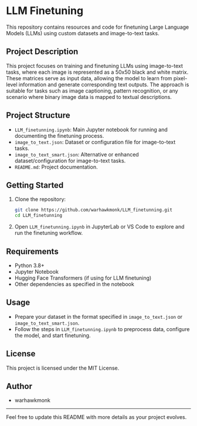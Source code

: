 # LLM Finetuning

This repository contains resources and code for finetuning Large Language Models (LLMs) using custom datasets and image-to-text tasks.

## Project Description

This project focuses on training and finetuning LLMs using image-to-text tasks, where each image is represented as a 50x50 black and white matrix. These matrices serve as input data, allowing the model to learn from pixel-level information and generate corresponding text outputs. The approach is suitable for tasks such as image captioning, pattern recognition, or any scenario where binary image data is mapped to textual descriptions.

## Project Structure

- `LLM_finetunning.ipynb`: Main Jupyter notebook for running and documenting the finetuning process.
- `image_to_text.json`: Dataset or configuration file for image-to-text tasks.
- `image_to_text_smart.json`: Alternative or enhanced dataset/configuration for image-to-text tasks.
- `README.md`: Project documentation.

## Getting Started

1. Clone the repository:
	```bash
	git clone https://github.com/warhawkmonk/LLM_finetunning.git
	cd LLM_finetunning
	```

2. Open `LLM_finetunning.ipynb` in JupyterLab or VS Code to explore and run the finetuning workflow.

## Requirements

- Python 3.8+
- Jupyter Notebook
- Hugging Face Transformers (if using for LLM finetuning)
- Other dependencies as specified in the notebook

## Usage

- Prepare your dataset in the format specified in `image_to_text.json` or `image_to_text_smart.json`.
- Follow the steps in `LLM_finetunning.ipynb` to preprocess data, configure the model, and start finetuning.

## License

This project is licensed under the MIT License.

## Author

- warhawkmonk

---

Feel free to update this README with more details as your project evolves.
